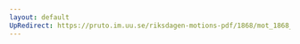 ```yaml
---
layout: default
UpRedirect: https://pruto.im.uu.se/riksdagen-motions-pdf/1868/mot_1868__ak__6/mot_1868__ak__6-006.pdf
---
```

